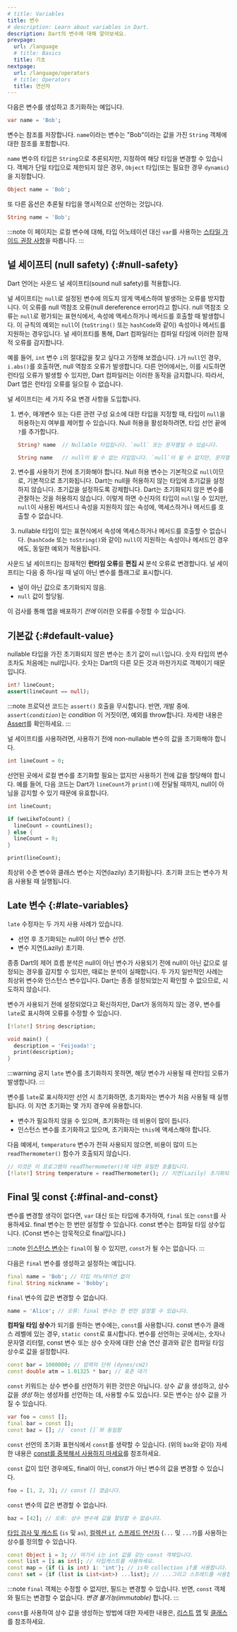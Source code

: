```yaml
---
# title: Variables
title: 변수
# description: Learn about variables in Dart.
description: Dart의 변수에 대해 알아보세요.
prevpage:
  url: /language
  # title: Basics
  title: 기초
nextpage:
  url: /language/operators
  # title: Operators
  title: 연산자
---
```


<?code-excerpt replace="/ *\/\/\s+ignore_for_file:[^\n]+\n//g; /(^|\n) *\/\/\s+ignore:[^\n]+\n/$1/g; /(\n[^\n]+) *\/\/\s+ignore:[^\n]+\n/$1\n/g; / *\/\/\s+ignore:[^\n]+//g; /([A-Z]\w*)\d\b/$1/g"?>

다음은 변수를 생성하고 초기화하는 예입니다.

<?code-excerpt "misc/lib/language_tour/variables.dart (var-decl)"?>
```dart
var name = 'Bob';
```

변수는 참조를 저장합니다. 
`name`이라는 변수는 "Bob"이라는 값을 가진 `String` 객체에 대한 참조를 포함합니다.

`name` 변수의 타입은 `String`으로 추론되지만, 지정하여 해당 타입을 변경할 수 있습니다. 
객체가 단일 타입으로 제한되지 않은 경우, `Object` 타입(또는 필요한 경우 `dynamic`)을 지정합니다.

<?code-excerpt "misc/lib/language_tour/variables.dart (type-decl)"?>
```dart
Object name = 'Bob';
```

또 다른 옵션은 추론될 타입을 명시적으로 선언하는 것입니다.

<?code-excerpt "misc/lib/language_tour/variables.dart (static-types)"?>
```dart
String name = 'Bob';
```

:::note
이 페이지는 로컬 변수에 대해, 
타입 어노테이션 대신 `var`를 사용하는 [스타일 가이드 권장 사항](/effective-dart/design#types)을 따릅니다.
:::

## 널 세이프티 (null safety) {:#null-safety}

Dart 언어는 사운드 널 세이프티(sound null safety)를 적용합니다.

널 세이프티는 `null`로 설정된 변수에 의도치 않게 액세스하여 발생하는 오류를 방지합니다. 
이 오류를 null 역참조 오류(null dereference error)라고 합니다. 
null 역참조 오류는 `null`로 평가되는 표현식에서, 속성에 액세스하거나 메서드를 호출할 때 발생합니다. 
이 규칙의 예외는 `null`이 (`toString()` 또는 `hashCode`와 같이) 속성이나 메서드를 지원하는 경우입니다. 
널 세이프티를 통해, Dart 컴파일러는 컴파일 타임에 이러한 잠재적 오류를 감지합니다.

예를 들어, `int` 변수 `i`의 절대값을 찾고 싶다고 가정해 보겠습니다. 
`i`가 `null`인 경우, `i.abs()`를 호출하면, null 역참조 오류가 발생합니다. 
다른 언어에서는, 이를 시도하면 런타임 오류가 발생할 수 있지만, Dart 컴파일러는 이러한 동작을 금지합니다. 
따라서, Dart 앱은 런타임 오류를 일으킬 수 없습니다.

널 세이프티는 세 가지 주요 변경 사항을 도입합니다.

1. 변수, 매개변수 또는 다른 관련 구성 요소에 대한 타입을 지정할 때, 
   타입이 `null`을 허용하는지 여부를 제어할 수 있습니다. 
   Null 허용을 활성화하려면, 타입 선언 끝에 `?`를 추가합니다.

   ```dart
   String? name  // Nullable 타입입니다. `null` 또는 문자열일 수 있습니다.

   String name   // null이 될 수 없는 타입입니다. `null`이 될 수 없지만, 문자열은 가능합니다.
   ```

1. 변수를 사용하기 전에 초기화해야 합니다. 
   Null 허용 변수는 기본적으로 `null`이므로, 기본적으로 초기화됩니다. 
   Dart는 null을 허용하지 않는 타입에 초기값을 설정하지 않습니다. 초기값을 설정하도록 강제합니다. 
   Dart는 초기화되지 않은 변수를 관찰하는 것을 허용하지 않습니다. 
   이렇게 하면 수신자의 타입이 `null`일 수 있지만, 
   `null`이 사용된 메서드나 속성을 지원하지 않는 속성에, 
   액세스하거나 메서드를 호출할 수 없습니다.

2. nullable 타입이 있는 표현식에서 속성에 액세스하거나 메서드를 호출할 수 없습니다. 
   (`hashCode` 또는 `toString()`와 같이) `null`이 지원하는 속성이나 메서드인 경우에도, 
   동일한 예외가 적용됩니다.

사운드 널 세이프티는 잠재적인 **런타임 오류**를 **편집 시** 분석 오류로 변경합니다. 널 세이프티는 다음 중 하나일 때 널이 아닌 변수를 플래그로 표시합니다.

* 널이 아닌 값으로 초기화되지 않음.
* `null` 값이 할당됨.

이 검사를 통해 앱을 배포하기 _전에_ 이러한 오류를 수정할 수 있습니다.

## 기본값 {:#default-value}

nullable 타입을 가진 초기화되지 않은 변수는 초기 값이 `null`입니다. 
숫자 타입의 변수조차도 처음에는 null입니다. 
숫자는 Dart의 다른 모든 것과 마찬가지로 객체이기 때문입니다.

<?code-excerpt "misc/test/language_tour/variables_test.dart (var-null-init)"?>
```dart
int? lineCount;
assert(lineCount == null);
```

:::note
프로덕션 코드는 `assert()` 호출을 무시합니다. 
반면, 개발 중에. <code>assert(<em>condition</em>)</code>는 _condition_ 이 거짓이면, 
예외를 throw합니다. 
자세한 내용은 [Assert][]를 확인하세요.
:::

널 세이프티를 사용하려면, 사용하기 전에 non-nullable 변수의 값을 초기화해야 합니다.

<?code-excerpt "misc/lib/language_tour/variables.dart (var-ns-init)"?>
```dart
int lineCount = 0;
```

선언된 곳에서 로컬 변수를 초기화할 필요는 없지만 사용하기 전에 값을 할당해야 합니다. 
예를 들어, 다음 코드는 Dart가 `lineCount`가 `print()`에 전달될 때까지, 
null이 아님을 감지할 수 있기 때문에 유효합니다.

<?code-excerpt "misc/lib/language_tour/variables.dart (var-ns-flow)"?>
```dart
int lineCount;

if (weLikeToCount) {
  lineCount = countLines();
} else {
  lineCount = 0;
}

print(lineCount);
```

최상위 수준 변수와 클래스 변수는 지연(lazily) 초기화됩니다. 
초기화 코드는 변수가 처음 사용될 때 실행됩니다.

## Late 변수 {:#late-variables}

`late` 수정자는 두 가지 사용 사례가 있습니다.

* 선언 후 초기화되는 null이 아닌 변수 선언.
* 변수 지연(Lazily) 초기화.

종종 Dart의 제어 흐름 분석은 null이 아닌 변수가 사용되기 전에 null이 아닌 값으로 설정되는 경우를 감지할 수 있지만, 때로는 분석이 실패합니다. 
두 가지 일반적인 사례는 최상위 변수와 인스턴스 변수입니다. Dart는 종종 설정되었는지 확인할 수 없으므로, 시도하지 않습니다.

변수가 사용되기 전에 설정되었다고 확신하지만, Dart가 동의하지 않는 경우, 
변수를 `late`로 표시하여 오류를 수정할 수 있습니다.

<?code-excerpt "misc/lib/language_tour/variables.dart (var-late-top-level)" replace="/late/[!$&!]/g"?>
```dart
[!late!] String description;

void main() {
  description = 'Feijoada!';
  print(description);
}
```

:::warning 공지
`late` 변수를 초기화하지 못하면, 해당 변수가 사용될 때 런타임 오류가 발생합니다.
:::

변수를 `late`로 표시하지만 선언 시 초기화하면, 초기화자는 변수가 처음 사용될 때 실행됩니다. 
이 지연 초기화는 몇 가지 경우에 유용합니다.

* 변수가 필요하지 않을 수 있으며, 초기화하는 데 비용이 많이 듭니다.
* 인스턴스 변수를 초기화하고 있으며, 초기화자는 `this`에 액세스해야 합니다.

다음 예에서, `temperature` 변수가 전혀 사용되지 않으면, 
비용이 많이 드는 `readThermometer()` 함수가 호출되지 않습니다.

<?code-excerpt "misc/lib/language_tour/variables.dart (var-late-lazy)" replace="/late/[!$&!]/g"?>
```dart
// 이것은 이 프로그램의 readThermometer()에 대한 유일한 호출입니다.
[!late!] String temperature = readThermometer(); // 지연(Lazily) 초기화되었습니다.
```

## Final 및 const {:#final-and-const}

변수를 변경할 생각이 없다면, `var` 대신 또는 타입에 추가하여, `final` 또는 `const`를 사용하세요. 
final 변수는 한 번만 설정할 수 있습니다. 
const 변수는 컴파일 타임 상수입니다. (Const 변수는 암묵적으로 final입니다.)

:::note
[인스턴스 변수][Instance variables]는 `final`이 될 수 있지만, `const`가 될 수는 없습니다.
:::

다음은 `final` 변수를 생성하고 설정하는 예입니다.

<?code-excerpt "misc/lib/language_tour/variables.dart (final)"?>
```dart
final name = 'Bob'; // 타입 어노테이션 없이
final String nickname = 'Bobby';
```

`final` 변수의 값은 변경할 수 없습니다.

<?code-excerpt "misc/lib/language_tour/variables.dart (cant-assign-to-final)"?>
```dart tag=fails-sa
name = 'Alice'; // 오류: final 변수는 한 번만 설정할 수 있습니다.
```

**컴파일 타임 상수**가 되기를 원하는 변수에는, `const`를 사용합니다. 
const 변수가 클래스 레벨에 있는 경우, `static const`로 표시합니다. 
변수를 선언하는 곳에서는, 숫자나 문자열 리터럴, const 변수 또는 상수 숫자에 대한 산술 연산 결과와 같은 
컴파일 타임 상수로 값을 설정합니다.

<?code-excerpt "misc/lib/language_tour/variables.dart (const)"?>
```dart
const bar = 1000000; // 압력의 단위 (dynes/cm2)
const double atm = 1.01325 * bar; // 표준 대기
```

`const` 키워드는 상수 변수를 선언하기 위한 것만은 아닙니다. 
상수 _값_ 을 생성하고, 상수 값을 _생성_ 하는 생성자를 선언하는 데, 사용할 수도 있습니다. 
모든 변수는 상수 값을 가질 수 있습니다.

<?code-excerpt "misc/lib/language_tour/variables.dart (const-vs-final)"?>
```dart
var foo = const [];
final bar = const [];
const baz = []; // `const []`와 동일함
```

`const` 선언의 초기화 표현식에서 `const`를 생략할 수 있습니다. (위의 `baz`와 같이) 
자세한 내용은 [const를 중복해서 사용하지 마세요][DON'T use const redundantly]를 참조하세요.

`const` 값이 있던 경우에도, final이 아닌, const가 아닌 변수의 값을 변경할 수 있습니다.

<?code-excerpt "misc/lib/language_tour/variables.dart (reassign-to-non-final)"?>
```dart
foo = [1, 2, 3]; // const [] 였습니다.
```

`const` 변수의 값은 변경할 수 없습니다.

<?code-excerpt "misc/lib/language_tour/variables.dart (cant-assign-to-const)"?>
```dart tag=fails-sa
baz = [42]; // 오류: 상수 변수에 값을 할당할 수 없습니다.
```

[타입 검사 및 캐스트][type checks and casts] (`is` 및 `as`), [컬렉션 `if`][collection `if`], [스프레드 연산자][spread operators] (`...` 및 `...?`)를 사용하는 상수를 정의할 수 있습니다.

<?code-excerpt "misc/lib/language_tour/variables.dart (const-dart-25)"?>
```dart
const Object i = 3; // 여기서 i는 int 값을 갖는 const 객체입니다.
const list = [i as int]; // 타입캐스트를 사용하세요.
const map = {if (i is int) i: 'int'}; // is와 collection if를 사용합니다.
const set = {if (list is List<int>) ...list}; // ...그리고 스프레드를 사용합니다.
```

:::note
`final` 객체는 수정할 수 없지만, 필드는 변경할 수 있습니다. 
반면, `const` 객체와 필드는 변경할 수 없습니다. _변경 불가능(immutable)_ 합니다.
:::

`const`를 사용하여 상수 값을 생성하는 방법에 대한 자세한 내용은, 
[리스트][Lists] [맵][Maps] 및 [클래스][Classes]를 참조하세요.

[Assert]: /language/error-handling#assert
[Instance variables]: /language/classes#instance-variables
[DON'T use const redundantly]: /effective-dart/usage#dont-use-const-redundantly
[type checks and casts]: /language/operators#type-test-operators
[collection `if`]: /language/collections#control-flow-operators
[spread operators]: /language/collections#spread-operators
[Lists]: /language/collections#lists
[Maps]: /language/collections#maps
[Classes]: /language/classes
